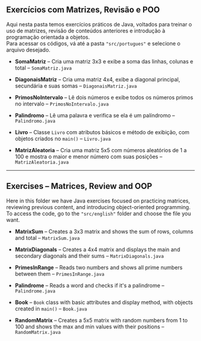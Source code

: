 ## Exercícios com Matrizes, Revisão e POO

Aqui nesta pasta temos exercícios práticos de Java, voltados para treinar o uso de matrizes, revisão de conteúdos anteriores e introdução à programação orientada a objetos.  
Para acessar os códigos, vá até a pasta `"src/portugues"` e selecione o arquivo desejado.

- **SomaMatriz** – Cria uma matriz 3x3 e exibe a soma das linhas, colunas e total – `SomaMatriz.java`  

- **DiagonaisMatriz** – Cria uma matriz 4x4, exibe a diagonal principal, secundária e suas somas – `DiagonaisMatriz.java`

- **PrimosNoIntervalo** – Lê dois números e exibe todos os números primos no intervalo – `PrimosNoIntervalo.java`

- **Palindromo** – Lê uma palavra e verifica se ela é um palíndromo – `Palindromo.java`

- **Livro** – Classe `Livro` com atributos básicos e método de exibição, com objetos criados no `main()` – `Livro.java`

- **MatrizAleatoria** – Cria uma matriz 5x5 com números aleatórios de 1 a 100 e mostra o maior e menor número com suas posições – `MatrizAleatoria.java`

---

## Exercises – Matrices, Review and OOP

Here in this folder we have Java exercises focused on practicing matrices, reviewing previous content, and introducing object-oriented programming.  
To access the code, go to the `"src/english"` folder and choose the file you want.

- **MatrixSum** – Creates a 3x3 matrix and shows the sum of rows, columns and total – `MatrixSum.java`

- **MatrixDiagonals** – Creates a 4x4 matrix and displays the main and secondary diagonals and their sums – `MatrixDiagonals.java`

- **PrimesInRange** – Reads two numbers and shows all prime numbers between them – `PrimesInRange.java`

- **Palindrome** – Reads a word and checks if it's a palindrome – `Palindrome.java`

- **Book** – `Book` class with basic attributes and display method, with objects created in `main()` – `Book.java`

- **RandomMatrix** – Creates a 5x5 matrix with random numbers from 1 to 100 and shows the max and min values with their positions – `RandomMatrix.java`